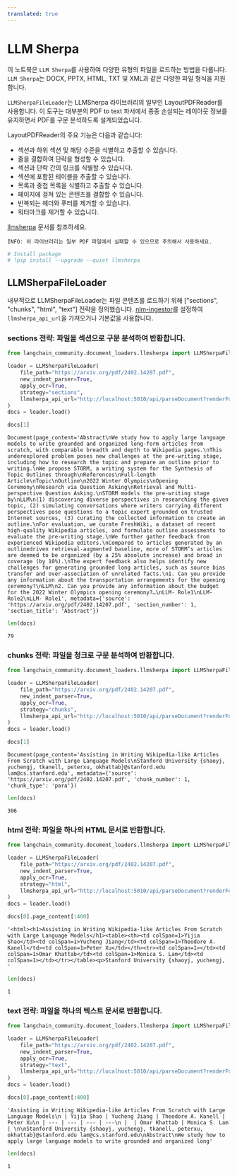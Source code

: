 ```yaml
---
translated: true
---
```


# LLM Sherpa

이 노트북은 `LLM Sherpa`를 사용하여 다양한 유형의 파일을 로드하는 방법을 다룹니다. `LLM Sherpa`는 DOCX, PPTX, HTML, TXT 및 XML과 같은 다양한 파일 형식을 지원합니다.

`LLMSherpaFileLoader`는 LLMSherpa 라이브러리의 일부인 LayoutPDFReader를 사용합니다. 이 도구는 대부분의 PDF to text 파서에서 종종 손실되는 레이아웃 정보를 유지하면서 PDF를 구문 분석하도록 설계되었습니다.

LayoutPDFReader의 주요 기능은 다음과 같습니다:

* 섹션과 하위 섹션 및 해당 수준을 식별하고 추출할 수 있습니다.
* 줄을 결합하여 단락을 형성할 수 있습니다.
* 섹션과 단락 간의 링크를 식별할 수 있습니다.
* 섹션에 포함된 테이블을 추출할 수 있습니다.
* 목록과 중첩 목록을 식별하고 추출할 수 있습니다.
* 페이지에 걸쳐 있는 콘텐츠를 결합할 수 있습니다.
* 반복되는 헤더와 푸터를 제거할 수 있습니다.
* 워터마크를 제거할 수 있습니다.

[llmsherpa](https://llmsherpa.readthedocs.io/en/latest/) 문서를 참조하세요.

`INFO: 이 라이브러리는 일부 PDF 파일에서 실패할 수 있으므로 주의해서 사용하세요.`

```python
# Install package
# !pip install --upgrade --quiet llmsherpa
```

## LLMSherpaFileLoader

내부적으로 LLMSherpaFileLoader는 파일 콘텐츠를 로드하기 위해 ["sections", "chunks", "html", "text"] 전략을 정의했습니다. [nlm-ingestor](https://github.com/nlmatics/nlm-ingestor)를 설정하여 `llmsherpa_api_url`을 가져오거나 기본값을 사용합니다.

### sections 전략: 파일을 섹션으로 구문 분석하여 반환합니다.

```python
from langchain_community.document_loaders.llmsherpa import LLMSherpaFileLoader

loader = LLMSherpaFileLoader(
    file_path="https://arxiv.org/pdf/2402.14207.pdf",
    new_indent_parser=True,
    apply_ocr=True,
    strategy="sections",
    llmsherpa_api_url="http://localhost:5010/api/parseDocument?renderFormat=all",
)
docs = loader.load()
```

```python
docs[1]
```

```output
Document(page_content='Abstract\nWe study how to apply large language models to write grounded and organized long-form articles from scratch, with comparable breadth and depth to Wikipedia pages.\nThis underexplored problem poses new challenges at the pre-writing stage, including how to research the topic and prepare an outline prior to writing.\nWe propose STORM, a writing system for the Synthesis of Topic Outlines through\nReferences\nFull-length Article\nTopic\nOutline\n2022 Winter Olympics\nOpening Ceremony\nResearch via Question Asking\nRetrieval and Multi-perspective Question Asking.\nSTORM models the pre-writing stage by\nLLM\n(1) discovering diverse perspectives in researching the given topic, (2) simulating conversations where writers carrying different perspectives pose questions to a topic expert grounded on trusted Internet sources, (3) curating the collected information to create an outline.\nFor evaluation, we curate FreshWiki, a dataset of recent high-quality Wikipedia articles, and formulate outline assessments to evaluate the pre-writing stage.\nWe further gather feedback from experienced Wikipedia editors.\nCompared to articles generated by an outlinedriven retrieval-augmented baseline, more of STORM’s articles are deemed to be organized (by a 25% absolute increase) and broad in coverage (by 10%).\nThe expert feedback also helps identify new challenges for generating grounded long articles, such as source bias transfer and over-association of unrelated facts.\n1. Can you provide any information about the transportation arrangements for the opening ceremony?\nLLM\n2. Can you provide any information about the budget for the 2022 Winter Olympics opening ceremony?…\nLLM- Role1\nLLM- Role2\nLLM- Role1', metadata={'source': 'https://arxiv.org/pdf/2402.14207.pdf', 'section_number': 1, 'section_title': 'Abstract'})
```

```python
len(docs)
```

```output
79
```

### chunks 전략: 파일을 청크로 구문 분석하여 반환합니다.

```python
from langchain_community.document_loaders.llmsherpa import LLMSherpaFileLoader

loader = LLMSherpaFileLoader(
    file_path="https://arxiv.org/pdf/2402.14207.pdf",
    new_indent_parser=True,
    apply_ocr=True,
    strategy="chunks",
    llmsherpa_api_url="http://localhost:5010/api/parseDocument?renderFormat=all",
)
docs = loader.load()
```

```python
docs[1]
```

```output
Document(page_content='Assisting in Writing Wikipedia-like Articles From Scratch with Large Language Models\nStanford University {shaoyj, yuchengj, tkanell, peterxu, okhattab}@stanford.edu lam@cs.stanford.edu', metadata={'source': 'https://arxiv.org/pdf/2402.14207.pdf', 'chunk_number': 1, 'chunk_type': 'para'})
```

```python
len(docs)
```

```output
306
```

### html 전략: 파일을 하나의 HTML 문서로 반환합니다.

```python
from langchain_community.document_loaders.llmsherpa import LLMSherpaFileLoader

loader = LLMSherpaFileLoader(
    file_path="https://arxiv.org/pdf/2402.14207.pdf",
    new_indent_parser=True,
    apply_ocr=True,
    strategy="html",
    llmsherpa_api_url="http://localhost:5010/api/parseDocument?renderFormat=all",
)
docs = loader.load()
```

```python
docs[0].page_content[:400]
```

```output
'<html><h1>Assisting in Writing Wikipedia-like Articles From Scratch with Large Language Models</h1><table><th><td colSpan=1>Yijia Shao</td><td colSpan=1>Yucheng Jiang</td><td colSpan=1>Theodore A. Kanell</td><td colSpan=1>Peter Xu</td></th><tr><td colSpan=1></td><td colSpan=1>Omar Khattab</td><td colSpan=1>Monica S. Lam</td><td colSpan=1></td></tr></table><p>Stanford University {shaoyj, yuchengj, '
```

```python
len(docs)
```

```output
1
```

### text 전략: 파일을 하나의 텍스트 문서로 반환합니다.

```python
from langchain_community.document_loaders.llmsherpa import LLMSherpaFileLoader

loader = LLMSherpaFileLoader(
    file_path="https://arxiv.org/pdf/2402.14207.pdf",
    new_indent_parser=True,
    apply_ocr=True,
    strategy="text",
    llmsherpa_api_url="http://localhost:5010/api/parseDocument?renderFormat=all",
)
docs = loader.load()
```

```python
docs[0].page_content[:400]
```

```output
'Assisting in Writing Wikipedia-like Articles From Scratch with Large Language Models\n | Yijia Shao | Yucheng Jiang | Theodore A. Kanell | Peter Xu\n | --- | --- | --- | ---\n |  | Omar Khattab | Monica S. Lam | \n\nStanford University {shaoyj, yuchengj, tkanell, peterxu, okhattab}@stanford.edu lam@cs.stanford.edu\nAbstract\nWe study how to apply large language models to write grounded and organized long'
```

```python
len(docs)
```

```output
1
```
